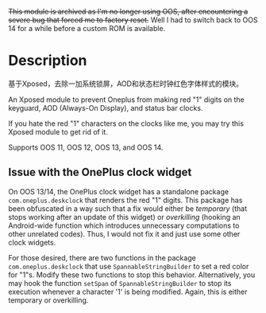<s>This module is archived as I'm no longer using OOS, after encountering a severe bug that forced me to factory reset.</s>
Well I had to switch back to OOS 14 for a while before a custom ROM is available. 

# Description
基于Xposed，去除一加系统锁屏，AOD和状态栏时钟红色字体样式的模块。

An Xposed module to prevent Oneplus from making red "1" digits on the keyguard, AOD (Always-On Display), and status bar clocks.

If you hate the red "1" characters on the clocks like me, you may try this Xposed module to get rid of it.

Supports OOS 11, OOS 12, OOS 13, and OOS 14.

## Issue with the OnePlus clock widget
On OOS 13/14, the OnePlus clock widget has a standalone package `com.oneplus.deskclock` that renders the red "1" digits. This package has been obfuscated in a way such that a fix would either be *temporary* (that stops working after an update of this widget) or *overkilling* (hooking an Android-wide function which introduces unnecessary computations to other unrelated codes). Thus, I would not fix it and just use some other clock widgets.

For those desired, there are two functions in the package `com.oneplus.deskclock` that use `SpannableStringBuilder` to set a red color for "1"s. Modify these two functions to stop this behavior. Alternatively, you may hook the function `setSpan` of `SpannableStringBuilder` to stop its execution whenever a character '1' is being modified. Again, this is either temporary or overkilling.
